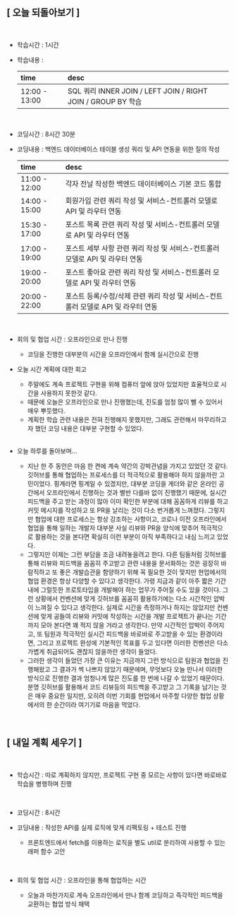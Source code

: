 ## [ 오늘 되돌아보기 ]

<br/>

- 학습시간 : 1시간
- 학습내용 :

  | time          | desc                                                         |
  | :------------ | :----------------------------------------------------------- |
  | 12:00 - 13:00 | SQL 쿼리 INNER JOIN / LEFT JOIN / RIGHT JOIN / GROUP BY 학습 |

  <br/>

- 코딩시간 : 8시간 30분
- 코딩내용 : 백엔드 데이터베이스 테이블 생성 쿼리 및 API 연동을 위한 질의 작성

  | time          | desc                                                                              |
  | :------------ | :-------------------------------------------------------------------------------- |
  | 11:00 - 12:00 | 각자 전날 작성한 백엔드 데이터베이스 기본 코드 통합                               |
  | 14:00 - 15:00 | 회원가입 관련 쿼리 작성 및 서비스-컨트롤러 모델로 API 및 라우터 연동              |
  | 15:30 - 17:00 | 포스트 목록 관련 쿼리 작성 및 서비스-컨트롤러 모델로 API 및 라우터 연동           |
  | 17:00 - 19:00 | 포스트 세부 사항 관련 쿼리 작성 및 서비스-컨트롤러 모델로 API 및 라우터 연동      |
  | 19:00 - 20:00 | 포스트 좋아요 관련 쿼리 작성 및 서비스-컨트롤러 모델로 API 및 라우터 연동         |
  | 20:00 - 22:00 | 포스트 등록/수정/삭제 관련 쿼리 작성 및 서비스-컨트롤러 모델로 API 및 라우터 연동 |

  <br/>

- 회의 및 협업 시간 : 오프라인으로 만나 진행

  - 코딩을 진행한 대부분의 시간을 오프라인에서 함께 실시간으로 진행

- 오늘 시간 계획에 대한 회고

  - 주말에도 계속 프로젝트 구현을 위해 컴퓨터 앞에 앉아 있었지만 효율적으로 시간을 사용하지 못한것 같다.
  - 때문에 오늘은 오프라인으로 만나 진행했는데, 진도를 엄청 많이 뺄 수 있어서 매우 뿌듯했다.
  - 계획한 학습 관련 내용은 전혀 진행해지 못했지만, 그래도 관련해서 마무리하고자 했던 코딩 내용은 대부분 구현할 수 있었다.

  <br/>

- 오늘 하루를 돌아보며...

  - 지난 한 주 동안은 마음 한 켠에 계속 약간의 강박관념을 가지고 있었던 것 같다. 깃허브를 통해 협업하는 프로세스를 더 적극적으로 활용해야 하지 않을까란 고민이었다. 핑계라면 핑계일 수 있겠지만, 대부분 코딩을 게더와 같은 온라인 공간에서 오프라인에서 진행하는 것과 별반 다를바 없이 진행했기 때문에, 실시간 피드백을 주고 받는 과정이 많아 이미 확인한 부분에 대해 꼼꼼하게 리뷰를 하고 커밋 메시지를 작성하고 또 PR을 날리는 것이 다소 번거롭게 느껴졌다. 그렇지만 협업에 대한 프로세스는 항상 강조하는 사항이고, 코로나 이전 오프라인에서 협업을 통해 일하는 개발자 대부분 사실 리뷰와 PR을 양식에 맞추어 적극적으로 활용하는 것을 본다면 확실히 이런 부분이 아직 부족하다고 내심 느끼고 있었다.
  - 그렇지만 이제는 그런 부담을 조금 내려놓을려고 한다. 다른 팀들처럼 깃허브를 통해 리뷰와 피드백을 꼼꼼히 주고받고 관련 내용을 문서화하는 것은 굉장히 바람직하고 또 좋은 개발습관을 함양하기 위해 꼭 필요한 것이 맞지만 현업에서의 협업 환경은 항상 다양할 수 있다고 생각한다. 가령 지금과 같이 아주 짧은 기간내에 그럴듯한 프로토타입을 개발해야 하는 업무가 주어질 수도 있을 것이다. 그런 상황에서 컨벤션에 맞게 깃허브를 꼼꼼히 활용하기에는 다소 시간적인 압박이 느껴질 수 있다고 생각한다. 실제로 시간을 측정하거나 하지는 않았지만 컨벤션에 맞게 공들여 리뷰와 커밋에 작성하는 시간을 개발 프로젝트가 끝나는 기간까지 모아 본다면 꽤 적지 않을 거라고 생각한다. 만약 시간적인 압박이 주어지고, 또 팀원과 적극적인 실시간 피드백을 바로바로 주고받을 수 있는 환경이라면, 그리고 프로젝트 완성에 기본적인 목표를 두고 있다면 이러한 컨벤션은 다소 가볍게 취급되어도 괜찮지 않을까란 생각이 들었다.
  - 그러한 생각이 들었던 가장 큰 이유는 지금까지 그런 방식으로 팀원과 협업을 진행해왔고 그 결과가 썩 나쁘지 않았기 때문에며, 무엇보다 오늘 만나서 이러한 방식으로 진행한 결과 엄청나게 많은 진도를 한 번에 나갈 수 있었기 때문이다. 분명 깃허브를 활용해서 코드 리뷰등의 피드백을 주고받고 그 기록을 남기는 것은 매우 중요한 일지만, 오히려 이번 기회를 현업에서 마주할 다양한 협업 상황에서의 한 순간이라 여기기로 마음을 먹었다.

<br/>

## [ 내일 계획 세우기 ]

<br/>

- 학습시간 : 따로 계획하지 않지만, 프로젝트 구현 중 모르는 사항이 있다면 바로바로 학습을 병행하며 진행

    <br/>

- 코딩시간 : 8시간

- 코딩내용 : 작성한 API를 실제 로직에 맞게 리팩토링 + 테스트 진행

  - 프론트엔드에서 fetch를 이용하는 로직을 별도 util로 분리하여 사용할 수 있는 래퍼 함수 고안

    <br/>

- 회의 및 협업 시간 : 오프라인을 통해 협업하는 시간
  - 오늘과 마찬가지로 계속 오프라인에서 만나 함께 코딩하고 즉각적인 피드백을 교환하는 협업 방식 채택
